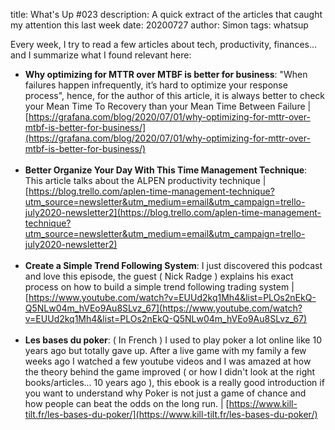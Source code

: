 title: What's Up #023
description: A quick extract of the articles that caught my attention this last week
date: 20200727
author: Simon
tags: whatsup

Every week, I try to read a few articles about tech, productivity, finances... and I summarize what I found relevant here:

* __Why optimizing for MTTR over MTBF is better for business__: "When failures happen infrequently, it’s hard to optimize your response process", hence, for the author of this article, it is always better to check your Mean Time To Recovery than your Mean Time Between Failure | [https://grafana.com/blog/2020/07/01/why-optimizing-for-mttr-over-mtbf-is-better-for-business/](https://grafana.com/blog/2020/07/01/why-optimizing-for-mttr-over-mtbf-is-better-for-business/)
<br></br>
* __Better Organize Your Day With This Time Management Technique__: This article talks about the ALPEN productivity technique | [https://blog.trello.com/aplen-time-management-technique?utm_source=newsletter&utm_medium=email&utm_campaign=trello-july2020-newsletter2](https://blog.trello.com/aplen-time-management-technique?utm_source=newsletter&utm_medium=email&utm_campaign=trello-july2020-newsletter2)
<br></br>
* __Create a Simple Trend Following System__: I just discovered this podcast and love this episode, the guest ( Nick Radge ) explains his exact process on how to build a simple trend following trading system | [https://www.youtube.com/watch?v=EUUd2kq1Mh4&list=PLOs2nEkQ-Q5NLw04m_hVEo9Au8SLvz_67](https://www.youtube.com/watch?v=EUUd2kq1Mh4&list=PLOs2nEkQ-Q5NLw04m_hVEo9Au8SLvz_67)
<br></br>
* __Les bases du poker__: ( In French ) I used to play poker a lot online like 10 years ago but totally gave up. After a live game with my family a few weeks ago I watched a few youtube videos and I was amazed at how the theory behind the game improved ( or how I didn't look at the right books/articles... 10 years ago ), this ebook is a really good introduction if you want to understand why Poker is not just a game of chance and how people can beat the odds on the long run. | [https://www.kill-tilt.fr/les-bases-du-poker/](https://www.kill-tilt.fr/les-bases-du-poker/)
<br></br>
